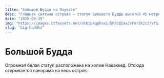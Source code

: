 ```yaml
---
title: "Большой Будда на Пхукете"
desc: "Главная святыня острова — статуя Большого Будды высотой 45 метров. Что нужно знать туристам."
date: "2025-09-19"
img: "https://images.ctfassets.net/dsbipkqphva2/5hBcQIaaJVFmrZk2cIrVfS/97458bb8291076d4c0cfb95f18c44cca/big-buddha-phuket-pelago-min.jpg"
slug: "big-buddha"
---
```


# Большой Будда

Огромная белая статуя расположена на холме Накаккед. Отсюда открывается панорама на весь остров.

